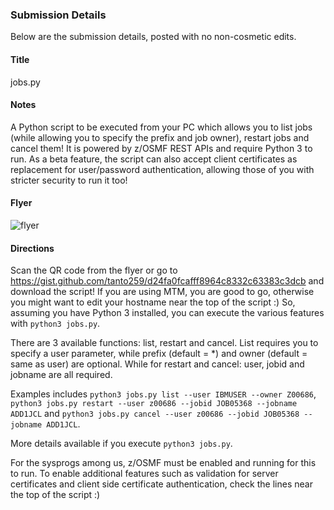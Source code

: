 ### Submission Details

Below are the submission details, posted with no non-cosmetic edits.

#### Title

jobs.py

#### Notes

A Python script to be executed from your PC which allows you to list jobs (while allowing you to specify the prefix and job owner), restart jobs and cancel them! It is powered by z/OSMF REST APIs and require Python 3 to run. As a beta feature, the script can also accept client certificates as replacement for user/password authentication, allowing those of you with stricter security to run it too!

#### Flyer

![flyer](https://user-images.githubusercontent.com/13640520/145719103-bfa9b461-aa9d-4def-9ab9-d594151e060f.png)

#### Directions

Scan the QR code from the flyer or go to https://gist.github.com/tanto259/d24fa0fcafff8964c8332c63383c3dcb and download the script! If you are using MTM, you are good to go, otherwise you might want to edit your hostname near the top of the script :) So, assuming you have Python 3 installed, you can execute the various features with `python3 jobs.py`.

There are 3 available functions: list, restart and cancel. List requires you to specify a user parameter, while prefix (default = *) and owner (default = same as user) are optional. While for restart and cancel: user, jobid and jobname are all required.

Examples includes `python3 jobs.py list --user IBMUSER --owner Z00686`, `python3 jobs.py restart --user z00686 --jobid JOB05368 --jobname ADD1JCL` and `python3 jobs.py cancel --user z00686 --jobid JOB05368 --jobname ADD1JCL`.

More details available if you execute `python3 jobs.py`.

For the sysprogs among us, z/OSMF must be enabled and running for this to run. To enable additional features such as validation for server certificates and client side certificate authentication, check the lines near the top of the script :)